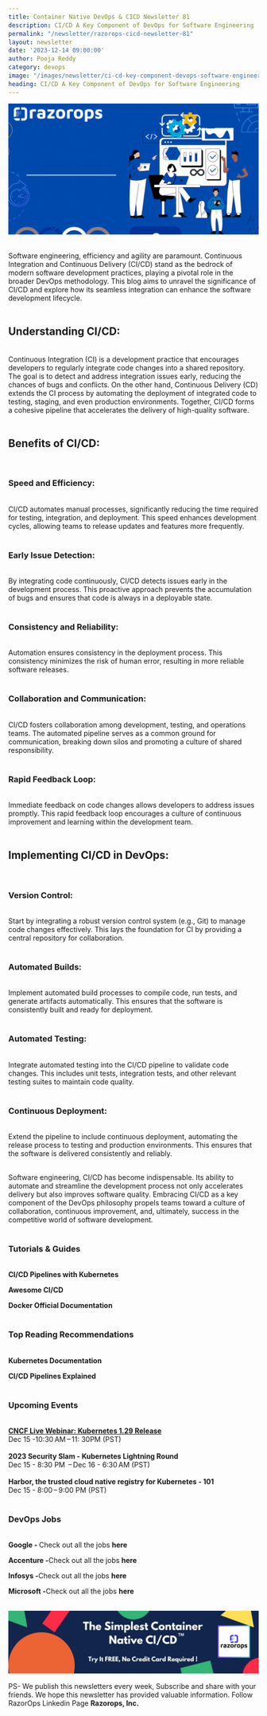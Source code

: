 ```yaml
---
title: Container Native DevOps & CICD Newsletter 81
description: CI/CD A Key Component of DevOps for Software Engineering
permalink: "/newsletter/razorops-cicd-newsletter-81"
layout: newsletter
date: '2023-12-14 09:00:00'
author: Pooja Reddy
category: devops
image: "/images/newsletter/ci-cd-key-component-devops-software-engineering.gif"
heading: CI/CD A Key Component of DevOps for Software Engineering
---
```


![](/images/newsletter/ci-cd-key-component-devops-software-engineering.gif)
<br>
<br>


Software engineering, efficiency and agility are paramount. Continuous Integration and Continuous Delivery (CI/CD) stand as the bedrock of modern software development practices, playing a pivotal role in the broader DevOps methodology. This blog aims to unravel the significance of CI/CD and explore how its seamless integration can enhance the software development lifecycle.
<br>
<br>

## Understanding CI/CD:
<br>
Continuous Integration (CI) is a development practice that encourages developers to regularly integrate code changes into a shared repository. The goal is to detect and address integration issues early, reducing the chances of bugs and conflicts. On the other hand, Continuous Delivery (CD) extends the CI process by automating the deployment of integrated code to testing, staging, and even production environments. Together, CI/CD forms a cohesive pipeline that accelerates the delivery of high-quality software.
<br>
<br>

## Benefits of CI/CD:
<br>

### **Speed and Efficiency:**
<br>
CI/CD automates manual processes, significantly reducing the time required for testing, integration, and deployment. This speed enhances development cycles, allowing teams to release updates and features more frequently.
<br>
<br>

### **Early Issue Detection:**
<br>
By integrating code continuously, CI/CD detects issues early in the development process. This proactive approach prevents the accumulation of bugs and ensures that code is always in a deployable state.
<br>
<br>

### **Consistency and Reliability:**
<br>
Automation ensures consistency in the deployment process. This consistency minimizes the risk of human error, resulting in more reliable software releases.
<br>
<br>

### **Collaboration and Communication:**
<br>
CI/CD fosters collaboration among development, testing, and operations teams. The automated pipeline serves as a common ground for communication, breaking down silos and promoting a culture of shared responsibility.
<br>
<br>

### **Rapid Feedback Loop:**
<br>
Immediate feedback on code changes allows developers to address issues promptly. This rapid feedback loop encourages a culture of continuous improvement and learning within the development team.
<br>
<br>

## Implementing CI/CD in DevOps:
<br>

### **Version Control:**
<br>
Start by integrating a robust version control system (e.g., Git) to manage code changes effectively. This lays the foundation for CI by providing a central repository for collaboration.
<br>
<br>

### **Automated Builds:**
<br>
Implement automated build processes to compile code, run tests, and generate artifacts automatically. This ensures that the software is consistently built and ready for deployment.
<br>
<br>

### **Automated Testing:**
<br>
Integrate automated testing into the CI/CD pipeline to validate code changes. This includes unit tests, integration tests, and other relevant testing suites to maintain code quality.
<br>
<br>

### **Continuous Deployment:**
<br>
Extend the pipeline to include continuous deployment, automating the release process to testing and production environments. This ensures that the software is delivered consistently and reliably.
<br>
<br>

Software engineering, CI/CD has become indispensable. Its ability to automate and streamline the development process not only accelerates delivery but also improves software quality. Embracing CI/CD as a key component of the DevOps philosophy propels teams toward a culture of collaboration, continuous improvement, and, ultimately, success in the competitive world of software development.
<br>
<br>


### **Tutorials & Guides**
<br>
<a href="https://www.weave.works/" target=_blank style="text-decoration: none;"> <b>CI/CD Pipelines with Kubernetes</b></a>

<a href="https://github.com/cicdops/awesome-ciandcd" target=_blank style="text-decoration: none;"> <b>Awesome CI/CD</b></a>

<a href="https://docs.docker.com/get-started/" target=_blank style="text-decoration: none;"> <b>Docker Official Documentation</b></a>
<br>
<br>


### **Top Reading Recommendations**
<br>
<a href="https://kubernetes.io/docs/home/" target=_blank style="text-decoration: none;"> <b>Kubernetes Documentation</b></a>

<a href="https://www.redhat.com/en/topics/devops/what-is-ci-cd" target=_blank style="text-decoration: none;"> <b>CI/CD Pipelines Explained</b></a>
<br>
<br>

### **Upcoming Events**
<br>
<a href="https://community.cncf.io/events/details/cncf-cncf-online-programs-presents-cncf-live-webinar-kubernetes-129-release/"> <b>CNCF Live Webinar: Kubernetes 1.29 Release</b></a>
<br>
Dec 15 -10:30 AM – 11: 30PM (PST)
<br>
<br>
<a href="https://community.cncf.io/events/details/cncf-cloud-native-security-slam-presents-2023-security-slam-kubernetes-lightning-round/" target=_blank style="text-decoration: none"> <b>2023 Security Slam - Kubernetes Lightning Round
</b></a>
<br>
Dec 15 - 8:30 PM  – Dec 16 - 6:30 AM (PST)
<br>
<br>
<a href="https://community.cncf.io/events/details/cncf-cloud-native-trivandrum-presents-harbor-the-trusted-cloud-native-registry-for-kubernetes-101/" target=_blank style="text-decoration: none"> <b>Harbor, the trusted cloud native registry for Kubernetes - 101
</b></a>
<br>
 Dec 15 - 8:00 – 9:00 PM (PST)
<br>
<br>

### **DevOps Jobs**
<br>
<a href="https://www.linkedin.com/company/google/" target=_blank style="text-decoration: none"> 
<b>Google - </b></a> Check out all the jobs <a href="https://www.linkedin.com/jobs/search/?currentJobId=3396168535&f_C=1441&keywords=devops&refresh=true" target=_blank style="text-decoration: none"> 
<b>here</b></a>

<a href="https://www.linkedin.com/company/accenture/" target=_blank style="text-decoration: none"> <b>Accenture -</b></a>Check out all the jobs <a href="https://www.linkedin.com/jobs/search/?currentJobId=3785877624&f_C=1033&keywords=devops&refresh=true" target=_blank style="text-decoration: none"> 
<b>here</b></a>

<a href="https://www.linkedin.com/company/infosys/" target=_blank style="text-decoration: none"> 
<b>Infosys -</b></a>Check out all the jobs <a href="https://www.linkedin.com/jobs/search/?currentJobId=3418464712&f_C=1283&keywords=devops%20engineer&refresh=true" target=_blank style="text-decoration: none"> 
<b>here</b></a>

<a href="https://www.linkedin.com/company/microsoft/" target=_blank style="text-decoration: none"> <b>Microsoft -</b></a>Check out all the jobs <a href="https://www.linkedin.com/jobs/search/?currentJobId=3414477236&f_C=1035&keywords=devops&refresh=true" target=_blank style="text-decoration: none"> 
<b>here</b></a>
<br>
<br>

![Logo](/images/newsletter/simplest-native-cicd-logo.jpg)
<br>

PS- We publish this newsletters every week,  Subscribe and share with your friends. We hope this newsletter has provided valuable information. Follow RazorOps Linkedin Page <a href="https://www.linkedin.com/company/razorops/" target=_blank style="text-decoration: none"> <b>Razorops, Inc.</b></a>





